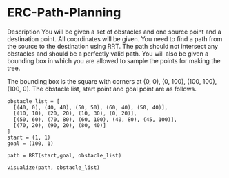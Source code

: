 # ERC-Path-Planning

Description
You will be given a set of obstacles and one source point and a destination point. All
coordinates will be given. You need to find a path from the source to the destination
using RRT. The path should not intersect any obstacles and should be a perfectly valid
path. You will also be given a bounding box in which you are allowed to sample the
points for making the tree.


The bounding box is the square with corners at (0, 0), (0, 100), (100, 100), (100, 0).
The obstacle list, start point and goal point are as follows.

```
obstacle_list = [
  [(40, 0), (40, 40), (50, 50), (60, 40), (50, 40)],
  [(10, 10), (20, 20), (10, 30), (0, 20)],
  [(50, 60), (70, 80), (60, 100), (40, 80), (45, 100)],
  [(70, 20), (90, 20), (80, 40)]
]
start = (1, 1)
goal = (100, 1)

path = RRT(start,goal, obstacle_list)

visualize(path, obstacle_list)
```
